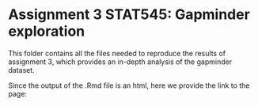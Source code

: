 # Assignment 3 STAT545: Gapminder exploration

This folder contains all the files needed to reproduce the results of assignment 3, which provides an in-depth analysis of the gapminder dataset.

Since the output of the .Rmd file is an html, here we provide the link to the page:
